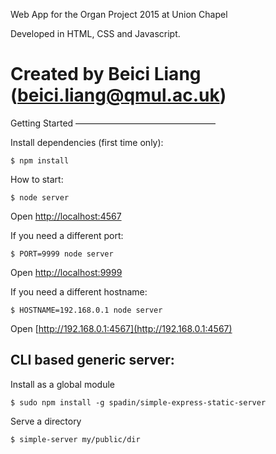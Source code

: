 Web App for the Organ Project 2015 at Union Chapel

Developed in HTML, CSS and Javascript.

Created by Beici Liang (beici.liang@qmul.ac.uk)
=================================

Getting Started
————————————————

Install dependencies (first time only):

    $ npm install

How to start:

    $ node server

Open [http://localhost:4567](http://localhost:4567)

If you need a different port:

    $ PORT=9999 node server

Open [http://localhost:9999](http://localhost:9999)

If you need a different hostname:

    $ HOSTNAME=192.168.0.1 node server

Open [http://192.168.0.1:4567](http://192.168.0.1:4567)

CLI based generic server:
----------

Install as a global module

    $ sudo npm install -g spadin/simple-express-static-server

Serve a directory

    $ simple-server my/public/dir
